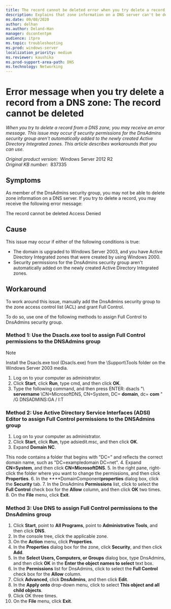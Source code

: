 ```yaml
---
title: The record cannot be deleted error when you try delete a record from a DNS zone
description: Explains that zone information on a DNS server can't be deleted. You must set full control permissions for DnsAdmins security group.
ms.date: 09/08/2020
author: delhan
ms.author: Deland-Han
manager: dscontentpm
audience: itpro
ms.topic: troubleshooting
ms.prod: windows-server
localization_priority: medium
ms.reviewer: kaushika
ms.prod-support-area-path: DNS
ms.technology: Networking
---
```

# Error message when you try delete a record from a DNS zone: The record cannot be deleted

*When you try to delete a record from a DNS zone, you may receive an error message. This issue may occur if security permissions for the DnsAdmins security group aren't automatically added to the newly created Active Directory Integrated zones. This article describes workarounds that you can use.*  

_Original product version:_ &nbsp;Windows Server 2012 R2  
_Original KB number:_ &nbsp;837335

## Symptoms

As member of the DnsAdmins security group, you may not be able to delete zone information on a DNS server. If you try to delete a record, you may receive the following error message:

The record cannot be deleted Access Denied

## Cause

This issue may occur if either of the following conditions is true:
- The domain is upgraded to Windows Server 2003, and you have Active Directory Integrated zones that were created by using Windows 2000.
- Security permissions for the DnsAdmins security group aren't automatically added on the newly created Active Directory Integrated zones.

## Workaround

To work around this issue, manually add the DnsAdmins security group to the zone access control list (ACL) and grant Full Control.

To do so, use one of the following methods to assign Full Control to DnsAdmins security group.

### Method 1: Use the Dsacls.exe tool to assign Full Control permissions to the DNSAdmins group

> [!NOTE]
> Install the Dsacls.exe tool (Dsacls.exe) from the \Support\Tools folder on the Windows Server 2003 media.

1. Log on to your computer as administrator.
2. Click **Start**, click **Run**, type cmd, and then click **OK**.
3. Type the following command, and then press ENTER: dsacls "\\ **servername** \CN=MicrosoftDNS, CN=System, DC= **domain**, dc= **com** " /G DNSADMINS:GA / I:T 


### Method 2: Use Active Directory Service Interfaces (ADSI) Editor to assign Full Control permissions to the DNSAdmins group


1. Log on to your computer as administrator.
2. Click **Start**, click **Run**, type adsiedit.msc, and then click **OK**.
3. Expand **Domain NC**.

This node contains a folder that begins with "DC=" and reflects the correct domain name, such as "DC=exampledomain DC=net".
4. Expand **CN=System**, and then click **CN=MicrosoftDNS**.
5. In the right pane, right-click the folder where you want to change the permissions, and then click **Properties**.
6. In the ****DomainComponent**properties** dialog box, click the **Security** tab.
7. In the DnsAdmins **Permissions** list, click to select the **Full Control** check box for the **Allow** column, and then click **OK** two times.
8. On the **File** menu, click **Exit**.

### Method 3: Use DNS to assign Full Control permissions to the DnsAdmins group


1. Click **Start**, point to **All Programs**, point to **Administrative Tools**, and then click **DNS**.
2. In the console tree, click the applicable zone.
3. On the **Action** menu, click **Properties**.
4. In the **Properties** dialog box for the zone, click **Security**, and then click **Add**.
5. In the **Select Users, Computers, or Groups** dialog box, type DnsAdmins, and then click **OK** in the **Enter the object names to select** text box.
6. In the **Permissions** list for DnsAdmins, click to select the **Full Control** check box for the **Allow** column.
7. Click **Advanced**, click **DnsAdmins**, and then click **Edit**.
8. In the **Apply onto** drop-down menu, click to select **This object and all child objects**.
9. Click OK three times.
10. On the **File** menu, click **Exit**.
